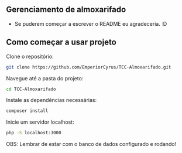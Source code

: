 ## Gerenciamento de almoxarifado

- Se puderem começar a escrever o README eu agradeceria. :D

## Como começar a usar projeto

Clone o repositório:
```bash
git clone https://github.com/EmperiorCyrus/TCC-Almoxarifado.git
```

Navegue até a pasta do projeto:
```bash
cd TCC-Almoxarifado
```

Instale as dependências necessárias:
```bash
composer install
```

Inicie um servidor localhost:
```bash
php -S localhost:3000
```

OBS: Lembrar de estar com o banco de dados configurado e rodando!